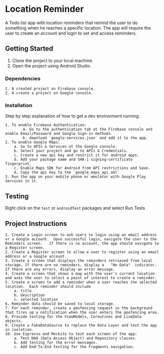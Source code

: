 # Location Reminder

A Todo list app with location reminders that remind the user to do something when he reaches a specific location. The app will require the user to create an account and login to set and access reminders.

## Getting Started

1. Clone the project to your local machine.
2. Open the project using Android Studio.

### Dependencies

```
1. A created project on Firebase console.
2. A create a project on Google console.
```

### Installation

Step by step explanation of how to get a dev environment running.

```
1. To enable Firebase Authentication:
        a. Go to the authentication tab at the Firebase console and enable Email/Password and Google Sign-in methods.
        b. download `google-services.json` and add it to the app.
2. To enable Google Maps:
    a. Go to APIs & Services at the Google console.
    b. Select your project and go to APIs & Credentials.
    c. Create a new api key and restrict it for android apps.
    d. Add your package name and SHA-1 signing-certificate fingerprint.
    c. Enable Maps SDK for Android from API restrictions and Save.
    d. Copy the api key to the `google_maps_api.xml`
3. Run the app on your mobile phone or emulator with Google Play Services in it.
```

## Testing

Right click on the `test` or `androidTest` packages and select Run Tests


## Project Instructions
    1. Create a Login screen to ask users to login using an email address or a Google account.  Upon successful login, navigate the user to the Reminders screen.   If there is no account, the app should navigate to a Register screen.
    2. Create a Register screen to allow a user to register using an email address or a Google account.
    3. Create a screen that displays the reminders retrieved from local storage. If there are no reminders, display a   "No Data"  indicator.  If there are any errors, display an error message.
    4. Create a screen that shows a map with the user's current location and asks the user to select a point of interest to create a reminder.
    5. Create a screen to add a reminder when a user reaches the selected location.  Each reminder should include
        a. title
        b. description
        c. selected location
    6. Reminder data should be saved to local storage.
    7. For each reminder, create a geofencing request in the background that fires up a notification when the user enters the geofencing area.
    8. Provide testing for the ViewModels, Coroutines and LiveData objects.
    9. Create a FakeDataSource to replace the Data Layer and test the app in isolation.
    10. Use Espresso and Mockito to test each screen of the app:
        a. Test DAO (Data Access Object) and Repository classes.
        b. Add testing for the error messages.
        c. Add End-To-End testing for the Fragments navigation.




